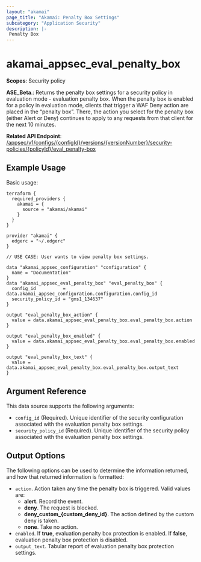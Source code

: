 ```yaml
---
layout: "akamai"
page_title: "Akamai: Penalty Box Settings"
subcategory: "Application Security"
description: |-
 Penalty Box
---
```



# akamai_appsec_eval_penalty_box

**Scopes**: Security policy

 __ASE_Beta__.:
Returns the penalty box settings for a security policy in evaluation mode - evaluation penalty box. 
When the penalty box is enabled for a policy in evaluation mode, clients that trigger a WAF Deny action are placed in the “penalty box”.
There, the action you select for the penalty box (either Alert or Deny) continues to apply to any requests from that client for the next 10 minutes.

**Related API Endpoint**: [/appsec/v1/configs/{configId}/versions/{versionNumber}/security-policies/{policyId}/eval_penalty-box](https://techdocs.akamai.com/application-security/reference/get-policy-eval_penalty-box)

## Example Usage

Basic usage:

```
terraform {
  required_providers {
    akamai = {
      source = "akamai/akamai"
    }
  }
}

provider "akamai" {
  edgerc = "~/.edgerc"
}

// USE CASE: User wants to view penalty box settings.

data "akamai_appsec_configuration" "configuration" {
  name = "Documentation"
}
data "akamai_appsec_eval_penalty_box" "eval_penalty_box" {
  config_id          = data.akamai_appsec_configuration.configuration.config_id
  security_policy_id = "gms1_134637"
}

output "eval_penalty_box_action" {
  value = data.akamai_appsec_eval_penalty_box.eval_penalty_box.action
}

output "eval_penalty_box_enabled" {
  value = data.akamai_appsec_eval_penalty_box.eval_penalty_box.enabled
}

output "eval_penalty_box_text" {
  value = data.akamai_appsec_eval_penalty_box.eval_penalty_box.output_text
}
```

## Argument Reference

This data source supports the following arguments:

- `config_id` (Required). Unique identifier of the security configuration associated with the evaluation penalty box settings.
- `security_policy_id` (Required). Unique identifier of the security policy associated with the evaluation penalty box settings.

## Output Options

The following options can be used to determine the information returned, and how that returned information is formatted:

- `action`. Action taken any time the penalty box is triggered. Valid values are:
  - **alert**. Record the event.
  - **deny**. The request is blocked.
  - **deny_custom_{custom_deny_id}**. The action defined by the custom deny is taken.
  - **none**. Take no action.
- `enabled`. If **true**, evaluation penalty box protection is enabled. If **false**, evaluation penalty box protection is disabled.
- `output_text`. Tabular report of evaluation penalty box protection settings.
